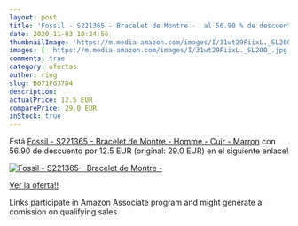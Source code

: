 ```yaml
---
layout: post
title: 'Fossil - S221365 - Bracelet de Montre -  al 56.90 % de descuento'
date: 2020-11-03 10:24:56
thumbnailImage: 'https://m.media-amazon.com/images/I/31wt29FiixL._SL200_.jpg'
images: [ 'https://m.media-amazon.com/images/I/31wt29FiixL._SL200_.jpg' ]
comments: true
category: ofertas
author: ring
slug: B071FG37D4
description:
actualPrice: 12.5 EUR
comparePrice: 29.0 EUR
inStock: true
---
```


Está [Fossil - S221365 - Bracelet de Montre - Homme - Cuir - Marron](https://www.amazon.fr/dp/B071FG37D4/?tag=tolees0d-21) con 56.90 de descuento por 12.5 EUR (original: 29.0 EUR) en el siguiente enlace!

[![Fossil - S221365 - Bracelet de Montre - ](https://m.media-amazon.com/images/I/31wt29FiixL._SL200_.jpg)](https://www.amazon.fr/dp/B071FG37D4/?tag=tolees0d-21)

[Ver la oferta!!](https://www.amazon.fr/dp/B071FG37D4/?tag=tolees0d-21)

Links participate in Amazon Associate program and might generate a comission on qualifying sales


